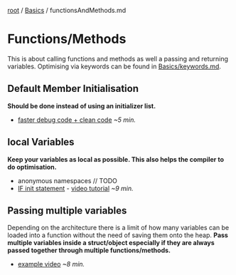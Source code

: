[root](../README.md) / [Basics](basics.md) / functionsAndMethods.md
# Functions/Methods
This is about calling functions and methods as well a passing and returning variables. Optimising via keywords can be found in [Basics/keywords.md](keywords.md).

## Default Member Initialisation
**Should be done instead of using an initializer list.**

* [faster debug code + clean code](https://www.youtube-nocookie.com/embed/qNNAMH9LHA?rel=0) *~5 min.*

## local Variables
**Keep your variables as local as possible. This also helps the compiler to do optimisation.**

- anonymous namespaces // TODO
- [IF init statement](https://en.cppreference.com/w/cpp/language/if#If_Statements_with_Initializer) - [video tutorial](https://www.youtube-nocookie.com/embed/AiXU5EuLZgc?rel=0&end=500) *~9 min.*


## Passing multiple variables
Depending on the architecture there is a limit of how many variables can be loaded into a function without the need of saving them onto the heap.
**Pass multiple variables inside a struct/object especially if they are always passed together through multiple functions/methods.**

- [example video](https://www.youtube-nocookie.com/embed/FwsO12x8nyM?rel=0) *~8 min.*